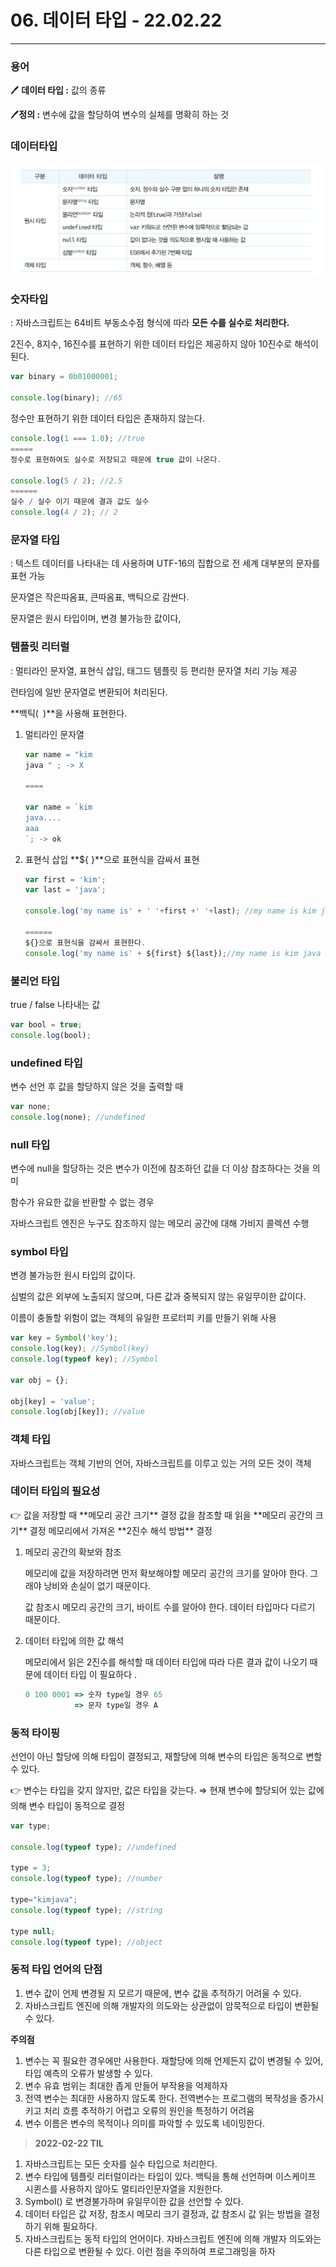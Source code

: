 # 06. 데이터 타입 - 22.02.22

---

### 용어

🖊️ **데이터 타입 :** 값의 종류

🖊️**정의 :** 변수에 값을 할당하여 변수의 실체를 명확히 하는 것

### 데이터타입

![Untitled](06%20%E1%84%83%E1%85%A6%E1%84%8B%E1%85%B5%E1%84%90%E1%85%A5%20%20a59f7/Untitled.png)

### 숫자타입

: 자바스크립트는 64비트 부동소수점 형식에 따라 **모든 수를 실수로 처리한다.**

2진수, 8지수, 16진수를 표현하기 위한 데이터 타입은 제공하지 않아 10진수로 해석이 된다. 

```jsx
var binary = 0b01000001;

console.log(binary); //65
```

정수만 표현하기 위한 데이터 타입은 존재하지 않는다. 

```jsx
console.log(1 === 1.0); //true
=====
정수로 표현하여도 실수로 저장되고 때문에 true 값이 나온다. 

console.log(5 / 2); //2.5
======
실수 / 실수 이기 때문에 결과 값도 실수
console.log(4 / 2); // 2 
```

### 문자열 타입

: 텍스트 데이터를 나타내는 데 사용하며 UTF-16의 집합으로 전 세계 대부분의 문자를 표현 가능

문자열은 작은따옴표, 큰따옴표, 백틱으로 감싼다.

문자열은 원시 타입이며, 변경 불가능한 값이다, 

### 템플릿 리터럴

: 멀티라인 문자열, 표현식 삽입, 태그드 템플릿 등 편리한 문자열 처리 기능 제공

런타임에 일반 문자열로 변환되어 처리된다. 

**백틱(` `)**을 사용해 표현한다. 

1. 멀티라인 문자열
    
    ```jsx
    var name = "kim
    java " ; -> X
    
    ====
    
    var name = `kim
    java....
    aaa
    `; -> ok
    ```
    
2. 표현식 삽입
**${ }**으로 표현식을 감싸서 표현
    
    ```jsx
    var first = 'kim';
    var last = 'java';
    
    console.log('my name is' + ' '+first +' '+last); //my name is kim java
    
    ======
    ${}으로 표현식을 감싸서 표현한다. 
    console.log('my name is' + ${first} ${last});//my name is kim java
    ```
    

### 불리언 타입

true / false 나타내는 값

```jsx
var bool = true;
console.log(bool); 
```

### undefined 타입

변수 선언 후 값을 할당하지 않은 것을 출력할 때

```jsx
var none;
console.log(none); //undefined
```

### null 타입

변수에 null을 할당하는 것은 변수가 이전에 참조하던 값을 더 이상 참조하다는 것을 의미

함수가 유요한 값을 반환할 수 없는 경우 

자바스크립트 엔진은 누구도 참조하지 않는 메모리 공간에 대해 가비지 콜렉션 수행

### symbol 타입

변경 불가능한 원시 타입의 값이다. 

심벌의 값은 외부에 노출되지 않으며, 다른 값과 중복되지 않는 유일무이한 값이다. 

이름이 충돌할 위험이 없는 객체의 유일한 프로터피 키를 만들기 위해 사용

```jsx
var key = Symbol('key');
console.log(key); //Symbol(key)
console.log(typeof key); //Symbol

var obj = {};

obj[key] = 'value';
console.log(obj[key]); //value
```

### 객체 타입

자바스크립트는 객체 기반의 언어, 자바스크립트를 이루고 있는 거의 모든 것이 객체

### 데이터 타입의 필요성

<aside>
👉 값을 저장할 때 **메모리 공간 크기** 결정
값을 참조할 때 읽을 **메모리 공간의 크기** 결정
메모리에서 가져온 **2진수 해석 방법** 결정

</aside>

1. 메모리 공간의 확보와 참조
    
    메모리에 값을 저장하려면 먼저 확보해야할 메모리 공간의 크기를 알아야 한다. 그래야 낭비와 손실이 없기 때문이다. 
    
    값 참조시 메모리 공간의 크기, 바이트 수를 알아야 한다.  데이터 타입마다 다르기 때문이다. 
    
2. 데이터 타입에 의한 값 해석
    
    메모리에서 읽은 2진수를 해석할 때 데이터 타입에 따라 다른 결과 값이 나오기 때문에 데이터 타입 이 필요하다 . 
    
    ```jsx
    0 100 0001 => 숫자 type일 경우 65
               => 문자 type일 경우 A
    ```
    

### 동적 타이핑

선언이 아닌 할당에 의해 타입이 결정되고, 재할당에 의해 변수의 타입은 동적으로 변할 수 있다. 

<aside>
👉 변수는 타입을 갖지 않지만, 값은 타입을 갖는다. 
⇒ 현재 변수에 할당되어 있는 값에 의해 변수 타입이 동적으로 결정

</aside>

```jsx
var type; 

console.log(typeof type); //undefined

type = 3;
console.log(typeof type); //number

type="kimjava";
console.log(typeof type); //string

type null;
console.log(typeof type); //object
```

### 동적 타입 언어의 단점

1. 변수 값이 언제 변경될 지 모르기 때문에, 변수 값을 추적하기 어려울 수 있다.
2. 자바스크립트 엔진에 의해 개발자의 의도와는 상관없이 암묵적으로 타입이 변환될 수 있다.

**주의점**

1. 변수는 꼭 필요한 경우에만 사용한다. 
재할당에 의해 언제든지 값이 변경될 수 있어, 타입 예측의 오류가 발생할 수 있다. 
2. 변수 유효 범위는 최대한 좁게 만들어 부작용을 억제하자
3. 전역 변수는 최대한 사용하지 않도록 한다.
전역변수는 프로그램의 복작성을 증가시키고 처리 흐름 추적하기 어렵고 오류의 원인을 특정하기 어려움
4. 변수 이름은 변수의 목적이나 의미를 파악할 수 있도록 네이밍한다. 

> **2022-02-22 TIL**
1. 자바스크립트는 모든 숫자를 실수 타입으로 처리한다.
2. 변수 타입에 템플릿 리터럴이라는 타입이 있다. 백틱을 통해 선언하며 이스케이프 시퀸스를 사용하지 않아도 멀티라인문자열을 지원한다.
3. Symbol() 로 변경불가하며 유일무이한 값을 선언할 수 있다. 
4. 데이터 타입은 값 저장, 참조시 메모리 크기 결정과, 값 참조시 값 읽는 방법을 결정하기 위해 필요하다. 
5. 자바스크립트는 동적 타입의 언어이다. 자바스크립트 엔진에 의해 개발자 의도와는 다른 타입으로 변환될 수 있다. 이런 점을 주의하여 프로그래밍을 하자
>